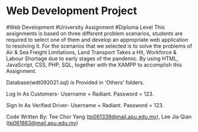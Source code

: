 # Web Development Project
#Web Development #University Assignment #Diploma Level
This assignments is based on three different problem scenarios, students are required to select one of them and develop an appropriate web application to resolving it. 
For the scenarios that we selected is to solve the problems of Air & Sea Freight Limitations, Land Transport Takes a Hit, Workforce & Labour Shortage due to early stages of the pandemic.
By using HTML, JavaScript, CSS, PHP, SQL, together with the XAMPP to accomplish this Assignment.

Database(wdt092021.sql) is Provided in 'Others' folders.

Log In As Customers-
Username = Radiant.
Password = 123.

Sign In As Verified Driver-
Username = Radiant.
Password = 123.


Code Written By: Tee Chor Yang (tp061339@mail.apu.edu.my), Lee Jia Qian (tp061863@mail.apu.edu.my)
